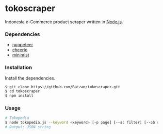 # tokoscraper
Indonesia e-Commerce product scraper written in [Node.js](https://nodejs.org/).

### Dependencies
* [puppeteer](https://github.com/GoogleChrome/puppeteer)
* [cheerio](http://cheerio.js.org)
* [minimist](https://www.npmjs.com/package/minimist)

### Installation
Install the dependencies.
```sh
$ git clone https://github.com/Raizan/tokoscraper.git
$ cd tokoscraper
$ npm install
```

### Usage
```sh
# Tokopedia
$ node tokopedia.js --keyword <keyword> [-p page] [--sc filter] [--ob sort by]
# Output: JSON string
```
